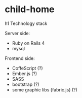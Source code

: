 child-home
==========

h1 Technology stack

Server side:
- Ruby on Rails 4
- mysql

Frontend side:
- CoffeScript (?)
- Ember.js (?)
- SASS
- bootstrap (?)
- some graphic libs (fabric.js) (?)
